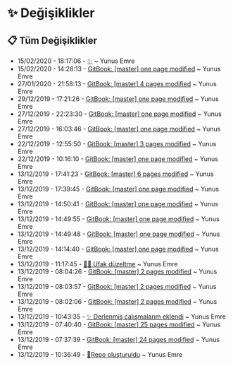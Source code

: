 # ✨ Değişiklikler

## 📋 Tüm Değişiklikler

- 15/02/2020 - 18:17:06 - [✨](https://github.com/YEmreAk/YWeb/commit/76a9971ca41997bbc12ca6b12ea4fbec810c5e40?diff=split) ~ Yunus Emre
- 15/02/2020 - 14:28:13 - [GitBook: [master] one page modified](https://github.com/YEmreAk/YWeb/commit/1787e03cc17741767ba8368e2961809dc1b7a803?diff=split) ~ Yunus Emre
- 27/01/2020 - 21:58:13 - [GitBook: [master] 4 pages modified](https://github.com/YEmreAk/YWeb/commit/34e8996ddad1721f7c798f04834dedb0ff0483d7?diff=split) ~ Yunus Emre
- 29/12/2019 - 17:21:26 - [GitBook: [master] one page modified](https://github.com/YEmreAk/YWeb/commit/20eebb07decd767d3520b8ac0388e7e678182efc?diff=split) ~ Yunus Emre
- 27/12/2019 - 22:23:30 - [GitBook: [master] one page modified](https://github.com/YEmreAk/YWeb/commit/239e27622f634d78d48802afa80407f5782d01d7?diff=split) ~ Yunus Emre
- 27/12/2019 - 16:03:46 - [GitBook: [master] one page modified](https://github.com/YEmreAk/YWeb/commit/54ddec1a6c85fbcada9230673b10a3519917bea1?diff=split) ~ Yunus Emre
- 22/12/2019 - 12:55:50 - [GitBook: [master] 3 pages modified](https://github.com/YEmreAk/YWeb/commit/32e328e441b756c798556a84f3c7917deaaddee3?diff=split) ~ Yunus Emre
- 22/12/2019 - 10:16:10 - [GitBook: [master] one page modified](https://github.com/YEmreAk/YWeb/commit/300c381e24f39bca4a06f6f5b74fa00f7767df65?diff=split) ~ Yunus Emre
- 13/12/2019 - 17:41:23 - [GitBook: [master] 6 pages modified](https://github.com/YEmreAk/YWeb/commit/d6f78fcc3366a33663004d5e34585b6badd86f93?diff=split) ~ Yunus Emre
- 13/12/2019 - 17:39:45 - [GitBook: [master] one page modified](https://github.com/YEmreAk/YWeb/commit/343ce3b73b4096979e31c83888d2f14083b2fe3c?diff=split) ~ Yunus Emre
- 13/12/2019 - 14:50:41 - [GitBook: [master] one page modified](https://github.com/YEmreAk/YWeb/commit/982b32a3748731d549799e9244c5bf0a1e19a61f?diff=split) ~ Yunus Emre
- 13/12/2019 - 14:49:55 - [GitBook: [master] one page modified](https://github.com/YEmreAk/YWeb/commit/53e9a07844ff2c87ee05f51fa21608191d2d21f6?diff=split) ~ Yunus Emre
- 13/12/2019 - 14:49:48 - [GitBook: [master] one page modified](https://github.com/YEmreAk/YWeb/commit/4794e21908e66c470b5514409c307225e5c1d8e6?diff=split) ~ Yunus Emre
- 13/12/2019 - 14:14:40 - [GitBook: [master] one page modified](https://github.com/YEmreAk/YWeb/commit/a3b6dcf61a8b89988547a2c8c60ba2952208b4f7?diff=split) ~ Yunus Emre
- 13/12/2019 - 11:17:45 - [👨‍🔧 Ufak düzeltme](https://github.com/YEmreAk/YWeb/commit/c8ca89c0316ce6d6526e7b7750d5918161a35a93?diff=split) ~ Yunus Emre
- 13/12/2019 - 08:04:26 - [GitBook: [master] 2 pages modified](https://github.com/YEmreAk/YWeb/commit/6256f2510e26fe3e03c8608d095c35eafd72f59d?diff=split) ~ Yunus Emre
- 13/12/2019 - 08:03:57 - [GitBook: [master] 2 pages modified](https://github.com/YEmreAk/YWeb/commit/b4a2a6caefe2b81b6efb00d12f9742629c139244?diff=split) ~ Yunus Emre
- 13/12/2019 - 08:02:06 - [GitBook: [master] 2 pages modified](https://github.com/YEmreAk/YWeb/commit/f5bbce54fe129bd0f199f6436c964e0f6e59f645?diff=split) ~ Yunus Emre
- 13/12/2019 - 10:43:35 - [✨ Derlenmiş çalışmalarım eklendi](https://github.com/YEmreAk/YWeb/commit/5b2ad431c6e2409796c1cf4d24514e4767eb3216?diff=split) ~ Yunus Emre
- 13/12/2019 - 07:40:40 - [GitBook: [master] 25 pages modified](https://github.com/YEmreAk/YWeb/commit/db1543e348714b38c9d3fec258b6456747907604?diff=split) ~ Yunus Emre
- 13/12/2019 - 07:37:39 - [GitBook: [master] 24 pages modified](https://github.com/YEmreAk/YWeb/commit/4dd632b0acf781b0c7bcb783f49783255875b81c?diff=split) ~ Yunus Emre
- 13/12/2019 - 10:36:49 - [🎉Repo oluşturuldu](https://github.com/YEmreAk/YWeb/commit/56dcb51bf9bfaa45292d2dfd1a9eb0e684d2f089?diff=split) ~ Yunus Emre